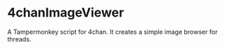 # 4chanImageViewer
A Tampermonkey script for 4chan.  It creates a simple image browser for threads.
